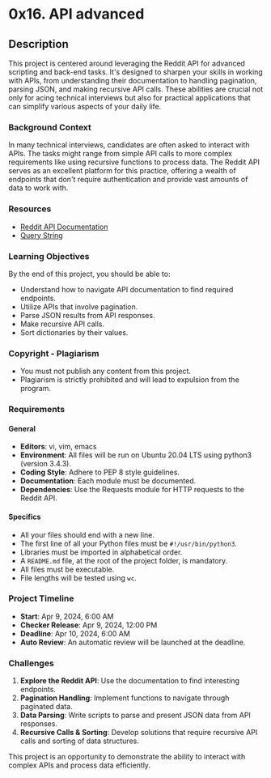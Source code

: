# 0x16. API advanced

## Description

This project is centered around leveraging the Reddit API for advanced scripting and back-end tasks. It's designed to sharpen your skills in working with APIs, from understanding their documentation to handling pagination, parsing JSON, and making recursive API calls. These abilities are crucial not only for acing technical interviews but also for practical applications that can simplify various aspects of your daily life.

### Background Context

In many technical interviews, candidates are often asked to interact with APIs. The tasks might range from simple API calls to more complex requirements like using recursive functions to process data. The Reddit API serves as an excellent platform for this practice, offering a wealth of endpoints that don't require authentication and provide vast amounts of data to work with.

### Resources

- [Reddit API Documentation](https://www.reddit.com/dev/api/)
- [Query String](https://en.wikipedia.org/wiki/Query_string)

### Learning Objectives

By the end of this project, you should be able to:

- Understand how to navigate API documentation to find required endpoints.
- Utilize APIs that involve pagination.
- Parse JSON results from API responses.
- Make recursive API calls.
- Sort dictionaries by their values.

### Copyright - Plagiarism

- You must not publish any content from this project.
- Plagiarism is strictly prohibited and will lead to expulsion from the program.

### Requirements

#### General

- **Editors**: vi, vim, emacs
- **Environment**: All files will be run on Ubuntu 20.04 LTS using python3 (version 3.4.3).
- **Coding Style**: Adhere to PEP 8 style guidelines.
- **Documentation**: Each module must be documented.
- **Dependencies**: Use the Requests module for HTTP requests to the Reddit API.

#### Specifics

- All your files should end with a new line.
- The first line of all your Python files must be `#!/usr/bin/python3`.
- Libraries must be imported in alphabetical order.
- A `README.md` file, at the root of the project folder, is mandatory.
- All files must be executable.
- File lengths will be tested using `wc`.

### Project Timeline

- **Start**: Apr 9, 2024, 6:00 AM
- **Checker Release**: Apr 9, 2024, 12:00 PM
- **Deadline**: Apr 10, 2024, 6:00 AM
- **Auto Review**: An automatic review will be launched at the deadline.

### Challenges

1. **Explore the Reddit API**: Use the documentation to find interesting endpoints.
2. **Pagination Handling**: Implement functions to navigate through paginated data.
3. **Data Parsing**: Write scripts to parse and present JSON data from API responses.
4. **Recursive Calls & Sorting**: Develop solutions that require recursive API calls and sorting of data structures.

This project is an opportunity to demonstrate the ability to interact with complex APIs and process data efficiently.
